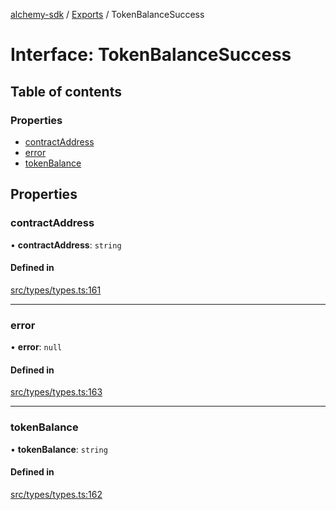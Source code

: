 [alchemy-sdk](../README.md) / [Exports](../modules.md) / TokenBalanceSuccess

# Interface: TokenBalanceSuccess

## Table of contents

### Properties

- [contractAddress](TokenBalanceSuccess.md#contractaddress)
- [error](TokenBalanceSuccess.md#error)
- [tokenBalance](TokenBalanceSuccess.md#tokenbalance)

## Properties

### contractAddress

• **contractAddress**: `string`

#### Defined in

[src/types/types.ts:161](https://github.com/alchemyplatform/alchemy-sdk-js/blob/6dc36f9/src/types/types.ts#L161)

___

### error

• **error**: ``null``

#### Defined in

[src/types/types.ts:163](https://github.com/alchemyplatform/alchemy-sdk-js/blob/6dc36f9/src/types/types.ts#L163)

___

### tokenBalance

• **tokenBalance**: `string`

#### Defined in

[src/types/types.ts:162](https://github.com/alchemyplatform/alchemy-sdk-js/blob/6dc36f9/src/types/types.ts#L162)
